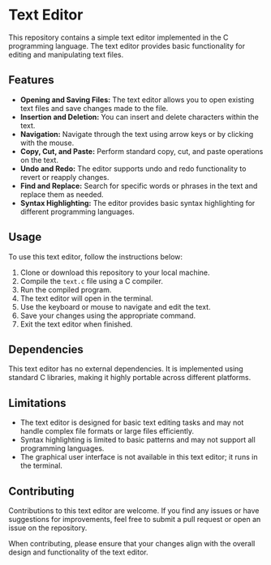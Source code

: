 # Text Editor

This repository contains a simple text editor implemented in the C programming language. The text editor provides basic functionality for editing and manipulating text files.

## Features

- **Opening and Saving Files:** The text editor allows you to open existing text files and save changes made to the file.
- **Insertion and Deletion:** You can insert and delete characters within the text.
- **Navigation:** Navigate through the text using arrow keys or by clicking with the mouse.
- **Copy, Cut, and Paste:** Perform standard copy, cut, and paste operations on the text.
- **Undo and Redo:** The editor supports undo and redo functionality to revert or reapply changes.
- **Find and Replace:** Search for specific words or phrases in the text and replace them as needed.
- **Syntax Highlighting:** The editor provides basic syntax highlighting for different programming languages.

## Usage

To use this text editor, follow the instructions below:

1. Clone or download this repository to your local machine.
2. Compile the `text.c` file using a C compiler.
3. Run the compiled program.
4. The text editor will open in the terminal.
5. Use the keyboard or mouse to navigate and edit the text.
6. Save your changes using the appropriate command.
7. Exit the text editor when finished.

## Dependencies

This text editor has no external dependencies. It is implemented using standard C libraries, making it highly portable across different platforms.

## Limitations

- The text editor is designed for basic text editing tasks and may not handle complex file formats or large files efficiently.
- Syntax highlighting is limited to basic patterns and may not support all programming languages.
- The graphical user interface is not available in this text editor; it runs in the terminal.

## Contributing

Contributions to this text editor are welcome. If you find any issues or have suggestions for improvements, feel free to submit a pull request or open an issue on the repository.

When contributing, please ensure that your changes align with the overall design and functionality of the text editor.
